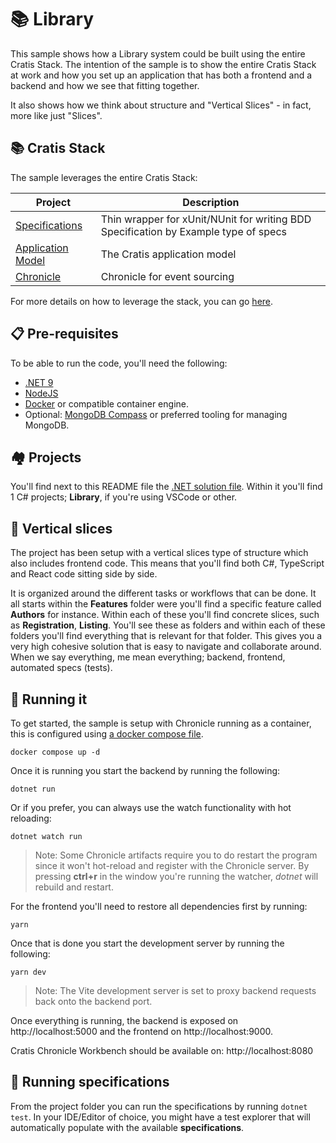 # 📚 Library

This sample shows how a Library system could be built using the entire Cratis Stack.
The intention of the sample is to show the entire Cratis Stack at work and how you set up an
application that has both a frontend and a backend and how we see that fitting together.

It also shows how we think about structure and "Vertical Slices" - in fact, more like just "Slices".

## 📚 Cratis Stack

The sample leverages the entire Cratis Stack:

| Project | Description |
| ------- | ----------- |
| [Specifications](https://github.com/cratis/specifictions) | Thin wrapper for xUnit/NUnit for writing BDD Specification by Example type of specs |
| [Application Model](https://github.com/cratis/applicationmodel) | The Cratis application model |
| [Chronicle](https://github.com/cratis/chronicle) | Chronicle for event sourcing |

For more details on how to leverage the stack, you can go [here](https://cratis.io).

## 📋 Pre-requisites

To be able to run the code, you'll need the following:

- [.NET 9](https://dot.net)
- [NodeJS](https://nodejs.org)
- [Docker](https://www.docker.com/products/docker-desktop/) or compatible container engine.
- Optional: [MongoDB Compass](https://www.mongodb.com/products/tools/compass) or preferred tooling for managing MongoDB.

## 🏘️ Projects

You'll find next to this README file the [.NET solution file](./Library.sln).
Within it you'll find 1 C# projects; **Library**, if you're using VSCode or other.

## 🍕 Vertical slices

The project has been setup with a vertical slices type of structure which also includes frontend
code. This means that you'll find both C#, TypeScript and React code sitting side by side.

It is organized around the different tasks or workflows that can be done. It all starts within the **Features** folder were you'll
find a specific feature called **Authors** for instance. Within each of these you'll find concrete slices, such as
**Registration**, **Listing**. You'll see these as folders and within each of these folders
you'll find everything that is relevant for that folder. This gives you a very high cohesive solution
that is easy to navigate and collaborate around. When we say everything, me mean everything; backend, frontend, automated specs (tests).

## 🚀 Running it

To get started, the sample is setup with Chronicle running as a container, this is configured using
[a docker compose file](./docker-compose.yml).

```shell
docker compose up -d
```

Once it is running you start the backend by running the following:

```shell
dotnet run
```

Or if you prefer, you can always use the watch functionality with hot reloading:

```shell
dotnet watch run
```

> Note: Some Chronicle artifacts require you to do restart the program since it won't hot-reload
> and register with the Chronicle server. By pressing **ctrl+r** in the window you're running
> the watcher, *dotnet* will rebuild and restart.

For the frontend you'll need to restore all dependencies first by running:

```shell
yarn
```

Once that is done you start the development server by running the following:

```shell
yarn dev
```

> Note: The Vite development server is set to proxy backend requests back onto the backend port.

Once everything is running, the backend is exposed on http://localhost:5000 and the frontend
on http://localhost:9000.

Cratis Chronicle Workbench should be available on: http://localhost:8080

## 🧪 Running specifications

From the project folder you can run the specifications by
running `dotnet test`. In your IDE/Editor of choice, you might have a test explorer that will
automatically populate with the available **specifications**.
